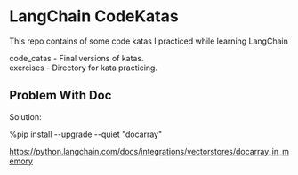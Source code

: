 # LangChain CodeKatas

This repo contains of some code katas I practiced while learning LangChain

code_catas - Final versions of katas.\
exercises - Directory for kata practicing.

## Problem With Doc
Solution:

%pip install --upgrade --quiet  "docarray"

https://python.langchain.com/docs/integrations/vectorstores/docarray_in_memory

